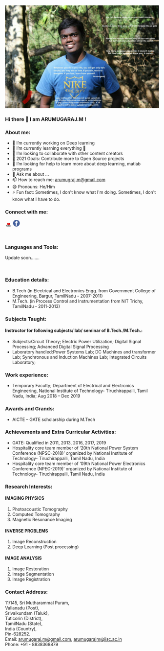 
![](Images/RAJ.jpg)
### Hi there 👋 I am ARUMUGARAJ.M !

### About me:
- 🔭 I’m currently working on Deep learning 
- 🌱 I’m currently learning everything 🤣
- 👯 I’m looking to collaborate with other content creators
- 🥅 2021 Goals: Contribute more to Open Source projects
- 🤔 I’m looking for help to learn more about deep learning, matlab programs
- 💬 Ask me about ...
- 📫 How to reach me: arumugraj.m@gmail.com
- 😄 Pronouns: He/Him
- ⚡ Fun fact: Sometimes, I don't know what I'm doing. Sometimes, I don't know what I have to do.

### Connect with me:
[<img width="22px" src="Images/YouTube-logo.png" >][youtube]
[<img width="22px" src="Images/1260673.png" >][facebook]

<br />


### Languages and Tools:

Update soon.......


<br />

### Education details:
- B.Tech (in Electrical and Electronics Engg. from Government College of Engineering, Bargur, TamilNadu - 2007-2011)
- M.Tech. (in Process Control and Instrumentation from NIT Trichy, TamilNadu - 2011-2013)

### Subjects Taught:
#### Instructor for following subjects/ lab/ seminar of B.Tech./M.Tech.:
- Subjects:Circuit Theory; Electric Power Utilization; Digital Signal Processing; Advanced Digital Signal Processing
- Laboratory handled:Power Systems Lab; DC Machines and transformer Lab; Synchronous and Induction Machines Lab; Integrated Circuits Laboratory;

### Work experience:
- Temporary Faculty; Department of Electrical and Electronics Engineering, National Institute of Technology- Tiruchirappalli, Tamil Nadu, India; Aug 2018 – Dec 2019

### Awards and Grands:
- AICTE – GATE scholarship during M.Tech

### Achievements and Extra Curricular Activities:
- GATE: Qualified in 2011, 2013, 2016, 2017, 2019
- Hospitality core team member of ‘20th National Power System Conference (NPSC-2018)’ organized by National Institute of Technology- Tiruchirappalli, Tamil Nadu, India
- Hospitality core team member of ‘09th National Power Electronics Conference (NPEC-2019)’ organized by National Institute of Technology- Tiruchirappalli, Tamil Nadu, India

### Research Interests:
#### IMAGING PHYSICS
1. Photoacoustic Tomography 
2. Computed Tomography
3. Magnetic Resonance Imaging

#### INVERSE PROBLEMS
1. Image Reconstruction
2. Deep Learning (Post processing)

#### IMAGE ANALYSIS
1. Image Restoration
2. Image Segmentation
3. Image Registration

### Contact Address:
11/145, Sri Mutharammal Puram,<br />
Vallanadu (Post),<br />
Srivaikundam (Taluk),<br />
Tuticorin (District),<br />
TamilNadu (State),<br />
India (Country),<br />
Pin-628252.<br />
Email: arumugaraj.m@gmail.com, arumugarajm@iisc.ac.in <br />
Phone: +91 - 8838368879 <br />







</details>

[youtube]: https://www.youtube.com/channel/UC3DtesIUQKZpZOtFJ5Ftdng
[facebook]: https://www.facebook.com/arumuga.raj.52

